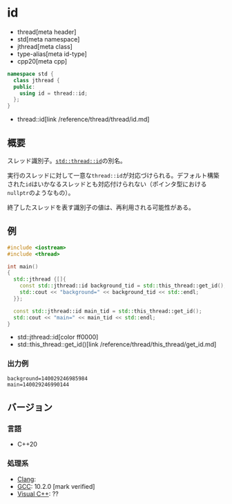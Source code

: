 # id
* thread[meta header]
* std[meta namespace]
* jthread[meta class]
* type-alias[meta id-type]
* cpp20[meta cpp]

```cpp
namespace std {
  class jthread {
  public:
    using id = thread::id;
  };
}
```
* thread::id[link /reference/thread/thread/id.md]

## 概要
スレッド識別子。[`std::thread::id`](/reference/thread/thread/id.md)の別名。

実行のスレッドに対して一意な`thread::id`が対応づけられる。デフォルト構築された`id`はいかなるスレッドとも対応付けられない（ポインタ型における`nullptr`のようなもの）。

終了したスレッドを表す識別子の値は、再利用される可能性がある。


## 例
```cpp example
#include <iostream>
#include <thread>

int main()
{
  std::jthread {[]{
    const std::jthread::id background_tid = std::this_thread::get_id();
    std::cout << "background=" << background_tid << std::endl;
  }};

  const std::jthread::id main_tid = std::this_thread::get_id();
  std::cout << "main=" << main_tid << std::endl;
}
```
* std::jthread::id[color ff0000]
* std::this_thread::get_id()[link /reference/thread/this_thread/get_id.md]

### 出力例
```
background=140029246985984
main=140029246990144
```

## バージョン
### 言語
- C++20

### 処理系
- [Clang](/implementation.md#clang):
- [GCC](/implementation.md#gcc): 10.2.0 [mark verified]
- [Visual C++](/implementation.md#visual_cpp): ??
